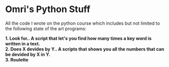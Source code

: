 # Omri's Python Stuff
All the code I wrote on the python course which includes but not limited to the following state of the art programs:

**1. Look for.. A script that let's you find how many times a key word is written in a text.**  
**2. Does X devides by Y.. A scripts that shows you all the numbers that can be devided by X in Y.**  
**3. Roulette**
